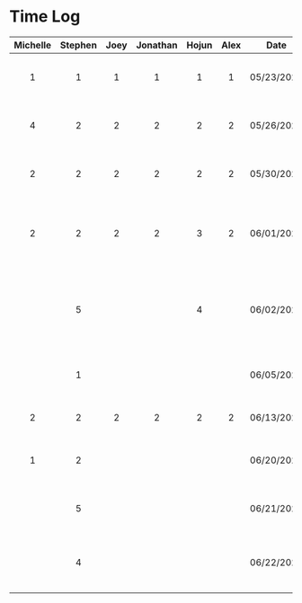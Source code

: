 # Time Log
|Michelle|Stephen|Joey |Jonathan|Hojun|Alex |Date |Task|
|:------:|:-----:|:---:|:------:|:---:|:---:|:---:|:---|
|1       |1      |1    |1       |1    |1    |05/23/2023|Meeting to discuss project ideas|
|4       |2      |2    |2       |2    |2    |05/26/2023|Worked on project proposal presentation|
|2       |2      |2    |2       |2    |2    |05/30/2023|Meeting to discuss new project ideas|
|2       |2      |2    |2       |3    |2    |06/01/2023|Worked on project proposal document and mockups|
|        |5      |     |        |4    |     |06/02/2023|Worked on mockups and finalized project proposal document|
|        |1      |     |        |     |     |06/05/2023|Created new android studio project|
|2       |2      |2    |2       |2    |2    |06/13/2023|Worked on deliverable 2|
|1       |2      |     |        |     |     |06/20/2023|Reorganized and cleaned up project files|
|        |5      |     |        |     |     |06/21/2023|Created expenses page activity UI|
|        |4      |     |        |     |     |06/22/2023|Created new expense page activity UI|

